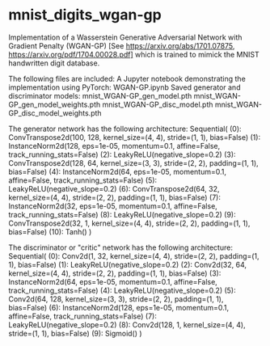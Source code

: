 # mnist_digits_wgan-gp
Implementation of a Wasserstein Generative Adversarial Network with Gradient Penalty (WGAN-GP) [See https://arxiv.org/abs/1701.07875, https://arxiv.org/pdf/1704.00028.pdf] which is trained to mimick the MNIST handwritten digit database.

The following files are included:
A Jupyter notebook demonstrating the implementation using PyTorch: WGAN-GP.ipynb
Saved generator and discriminator models:
mnist_WGAN-GP_gen_model.pth
mnist_WGAN-GP_gen_model_weights.pth
mnist_WGAN-GP_disc_model.pth
mnist_WGAN-GP_disc_model_weights.pth

The generator network has the following architecture:
Sequential(
  (0): ConvTranspose2d(100, 128, kernel_size=(4, 4), stride=(1, 1), bias=False)
  (1): InstanceNorm2d(128, eps=1e-05, momentum=0.1, affine=False, track_running_stats=False)
  (2): LeakyReLU(negative_slope=0.2)
  (3): ConvTranspose2d(128, 64, kernel_size=(3, 3), stride=(2, 2), padding=(1, 1), bias=False)
  (4): InstanceNorm2d(64, eps=1e-05, momentum=0.1, affine=False, track_running_stats=False)
  (5): LeakyReLU(negative_slope=0.2)
  (6): ConvTranspose2d(64, 32, kernel_size=(4, 4), stride=(2, 2), padding=(1, 1), bias=False)
  (7): InstanceNorm2d(32, eps=1e-05, momentum=0.1, affine=False, track_running_stats=False)
  (8): LeakyReLU(negative_slope=0.2)
  (9): ConvTranspose2d(32, 1, kernel_size=(4, 4), stride=(2, 2), padding=(1, 1), bias=False)
  (10): Tanh()
)

The discriminator or "critic" network has the following architecture:
Sequential(
    (0): Conv2d(1, 32, kernel_size=(4, 4), stride=(2, 2), padding=(1, 1), bias=False)
    (1): LeakyReLU(negative_slope=0.2)
    (2): Conv2d(32, 64, kernel_size=(4, 4), stride=(2, 2), padding=(1, 1), bias=False)
    (3): InstanceNorm2d(64, eps=1e-05, momentum=0.1, affine=False, track_running_stats=False)
    (4): LeakyReLU(negative_slope=0.2)
    (5): Conv2d(64, 128, kernel_size=(3, 3), stride=(2, 2), padding=(1, 1), bias=False)
    (6): InstanceNorm2d(128, eps=1e-05, momentum=0.1, affine=False, track_running_stats=False)
    (7): LeakyReLU(negative_slope=0.2)
    (8): Conv2d(128, 1, kernel_size=(4, 4), stride=(1, 1), bias=False)
    (9): Sigmoid()
)


